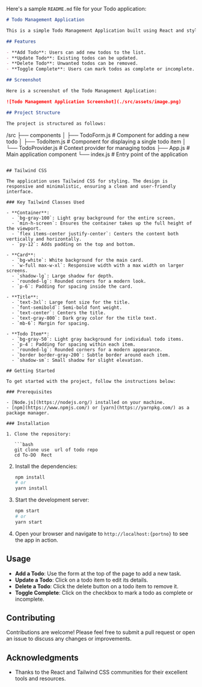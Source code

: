 Here's a sample `README.md` file for your Todo application:

```markdown
# Todo Management Application

This is a simple Todo Management Application built using React and styled with Tailwind CSS. The app allows users to manage their tasks efficiently by adding, updating, deleting, and marking tasks as complete.

## Features

- **Add Todo**: Users can add new todos to the list.
- **Update Todo**: Existing todos can be updated.
- **Delete Todo**: Unwanted todos can be removed.
- **Toggle Complete**: Users can mark todos as complete or incomplete.

## Screenshot

Here is a screenshot of the Todo Management Application:

![Todo Management Application Screenshot](./src/assets/image.png)

## Project Structure

The project is structured as follows:
```

/src
├── components
│ ├── TodoForm.js # Component for adding a new todo
│ ├── TodoItem.js # Component for displaying a single todo item
│ └── TodoProvider.js # Context provider for managing todos
├── App.js # Main application component
└── index.js # Entry point of the application

````

## Tailwind CSS

The application uses Tailwind CSS for styling. The design is responsive and minimalistic, ensuring a clean and user-friendly interface.

### Key Tailwind Classes Used

- **Container**:
  - `bg-gray-100`: Light gray background for the entire screen.
  - `min-h-screen`: Ensures the container takes up the full height of the viewport.
  - `flex items-center justify-center`: Centers the content both vertically and horizontally.
  - `py-12`: Adds padding on the top and bottom.

- **Card**:
  - `bg-white`: White background for the main card.
  - `w-full max-w-xl`: Responsive width with a max width on larger screens.
  - `shadow-lg`: Large shadow for depth.
  - `rounded-lg`: Rounded corners for a modern look.
  - `p-6`: Padding for spacing inside the card.

- **Title**:
  - `text-3xl`: Large font size for the title.
  - `font-semibold`: Semi-bold font weight.
  - `text-center`: Centers the title.
  - `text-gray-800`: Dark gray color for the title text.
  - `mb-6`: Margin for spacing.

- **Todo Item**:
  - `bg-gray-50`: Light gray background for individual todo items.
  - `p-4`: Padding for spacing within each item.
  - `rounded-lg`: Rounded corners for a modern appearance.
  - `border border-gray-200`: Subtle border around each item.
  - `shadow-sm`: Small shadow for slight elevation.

## Getting Started

To get started with the project, follow the instructions below:

### Prerequisites

- [Node.js](https://nodejs.org/) installed on your machine.
- [npm](https://www.npmjs.com/) or [yarn](https://yarnpkg.com/) as a package manager.

### Installation

1. Clone the repository:

   ```bash
   git clone use  url of todo repo
   cd To-DO  Rect
````

2. Install the dependencies:

   ```bash
   npm install
   # or
   yarn install
   ```

3. Start the development server:

   ```bash
   npm start
   # or
   yarn start
   ```

4. Open your browser and navigate to `http://localhost:{portno}` to see the app in action.

## Usage

- **Add a Todo**: Use the form at the top of the page to add a new task.
- **Update a Todo**: Click on a todo item to edit its details.
- **Delete a Todo**: Click the delete button on a todo item to remove it.
- **Toggle Complete**: Click on the checkbox to mark a todo as complete or incomplete.

## Contributing

Contributions are welcome! Please feel free to submit a pull request or open an issue to discuss any changes or improvements.

## Acknowledgments

- Thanks to the React and Tailwind CSS communities for their excellent tools and resources.

```

```
